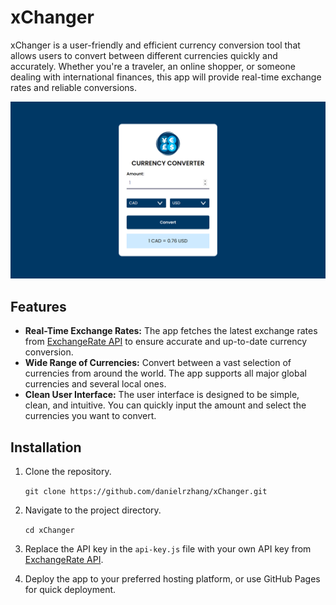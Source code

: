 # xChanger
xChanger is a user-friendly and efficient currency conversion tool that allows users to convert between different currencies quickly and accurately. Whether you're a traveler, an online shopper, or someone dealing with international finances, this app will provide real-time exchange rates and reliable conversions.

![](/readme-images/display.png)

## Features
* **Real-Time Exchange Rates:** The app fetches the latest exchange rates from [ExchangeRate API](https://www.exchangerate-api.com/) to ensure accurate and up-to-date currency conversion.
* **Wide Range of Currencies:** Convert between a vast selection of currencies from around the world. The app supports all major global currencies and several local ones.
* **Clean User Interface:** The user interface is designed to be simple, clean, and intuitive. You can quickly input the amount and select the currencies you want to convert.

## Installation
1. Clone the repository.

    `git clone https://github.com/danielrzhang/xChanger.git`
2. Navigate to the project directory.

    `cd xChanger`

3. Replace the API key in the `api-key.js` file with your own API key from [ExchangeRate API](https://www.exchangerate-api.com/).

4. Deploy the app to your preferred hosting platform, or use GitHub Pages for quick deployment.
